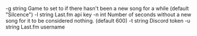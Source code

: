   -g string
        Game to set to if there hasn't been a new song for a while (default "Silcence")
  -l string
        Last.fm api key
  -n int
        Number of seconds without a new song for it to be considered nothing. (default 600)
  -t string
        Discord token
  -u string
        Last.fm username
